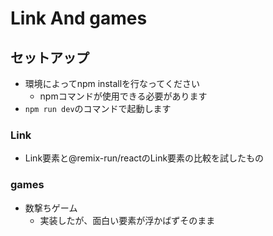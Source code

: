 # Link And games
## セットアップ
- 環境によってnpm installを行なってください
  - npmコマンドが使用できる必要があります
- `npm run dev`のコマンドで起動します

### Link
- Link要素と@remix-run/reactのLink要素の比較を試したもの

### games
- 数撃ちゲーム
  - 実装したが、面白い要素が浮かばずそのまま